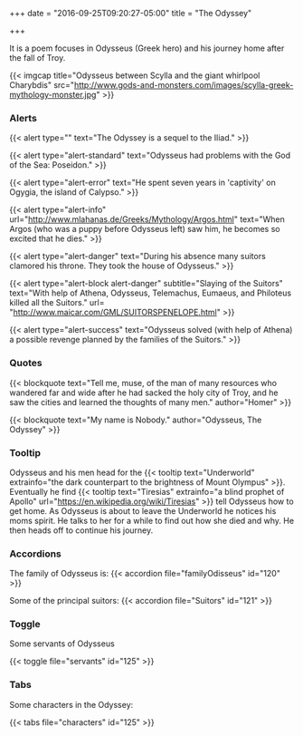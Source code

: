 +++
date = "2016-09-25T09:20:27-05:00"
title = "The Odyssey"

+++

It is a poem focuses in Odysseus (Greek hero) and his journey home after
the fall of Troy.
<!--more-->

{{< imgcap title="Odysseus between Scylla and the giant whirlpool Charybdis"
 src="http://www.gods-and-monsters.com/images/scylla-greek-mythology-monster.jpg" >}}

### Alerts

{{< alert type="" text="The Odyssey is a sequel to the Iliad." >}}

{{< alert type="alert-standard" text="Odysseus had problems with the God of the Sea: Poseidon." >}}

{{< alert type="alert-error" text="He spent seven years in 'captivity' on Ogygia, the island of Calypso." >}}

{{< alert type="alert-info" url="http://www.mlahanas.de/Greeks/Mythology/Argos.html"
   text="When Argos (who was a puppy before Odysseus left) saw him, he becomes so excited that he dies." >}}

{{< alert type="alert-danger" text="During his absence many suitors clamored his throne. They took the house of Odysseus." >}}

{{< alert type="alert-block alert-danger" subtitle="Slaying of the Suitors"
 text="With help of Athena, Odysseus, Telemachus, Eumaeus, and Philoteus killed all the Suitors."
 url= "http://www.maicar.com/GML/SUITORSPENELOPE.html" >}}

{{< alert type="alert-success"
    text="Odysseus solved (with help of Athena) a possible revenge planned by the families of the Suitors." >}}

### Quotes

{{< blockquote text="Tell me, muse, of the man of many resources who wandered far and wide after he had sacked the holy city of Troy, and he saw the cities and learned the thoughts of many men." author="Homer" >}}

{{< blockquote text="My name is Nobody." author="Odysseus, The Odyssey" >}}

### Tooltip

Odysseus and his men head for the {{< tooltip text="Underworld" extrainfo="the dark counterpart to the brightness of Mount Olympus" >}}. Eventually he find {{< tooltip text="Tiresias" extrainfo="a blind prophet of Apollo" url="https://en.wikipedia.org/wiki/Tiresias" >}} tell Odysseus how to get home. As Odysseus is about to leave the Underworld he notices his moms spirit. He talks to her for a while to find out how she died and why. He then heads off to continue his journey.

### Accordions

The family of Odysseus is:
{{< accordion file="familyOdisseus" id="120" >}}

Some of the principal suitors:
{{< accordion file="Suitors" id="121" >}}

### Toggle

Some servants of Odysseus

{{< toggle file="servants" id="125" >}}

### Tabs

Some characters in the Odyssey:

{{< tabs file="characters" id="125" >}}
